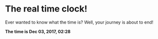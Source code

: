 # The real time clock!

Ever wanted to know what the time is? Well, your journey is about to end!

**The time is Dec 03, 2017, 02:28**
